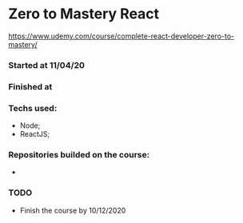 # Zero to Mastery React 
https://www.udemy.com/course/complete-react-developer-zero-to-mastery/

### Started at 11/04/20
### Finished at 

### Techs used:

* Node;
* ReactJS;

### Repositories builded on the course:

* 

### TODO

* Finish the course by 10/12/2020
